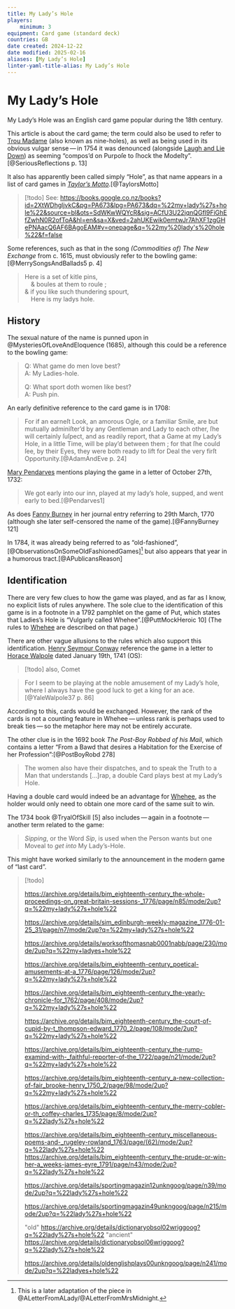 ```yaml
---
title: My Lady’s Hole
players:
    minimum: 3
equipment: Card game (standard deck)
countries: GB
date created: 2024-12-22
date modified: 2025-02-16
aliases: [My Lady’s Hole]
linter-yaml-title-alias: My Lady’s Hole
---
```

# My Lady’s Hole

<span class="aka">My Lady’s Hole</span> was an English card game popular during the 18th century.

This article is about the card game; the term could also be used to refer to [Trou Madame](games/trou-madame/trou-madame.md) (also known as nine-holes), as well as being used in its obvious vulgar sense — in 1754 it was denounced (alongside [Laugh and Lie Down](games/laugh-and-lie-down/laugh-and-lie-down.md)) as seeming “compos’d on Purpoſe to ſhock the Modeſty”.[@SeriousReflections p. 13]

It also has apparently been called simply “<span class="aka">Hole</span>”, as that name appears in a list of card games in [<cite>Taylor’s Motto</cite>](articles/lists/john-taylor.md).[@TaylorsMotto]

> [!todo]
>  See: https://books.google.co.nz/books?id=2XtWDhgljvkC&pg=PA673&lpg=PA673&dq=%22my+lady%27s+hole%22&source=bl&ots=SdWKwWQYcR&sig=ACfU3U22jqnQGfl9FiGhEfZwhN0R2ofToA&hl=en&sa=X&ved=2ahUKEwik0emtwJr7AhXF1zgGHePNAacQ6AF6BAgoEAM#v=onepage&q=%22my%20lady's%20hole%22&f=false

Some references, such as that in the song <cite>(Commodities of) The New Exchange</cite> from <abbr>c.</abbr> 1615, must obviously refer to the bowling game:[@MerrySongsAndBallads5 p. 4]

> Here is a set of kitle pins,\
> &emsp;& boules at them to roule ;\
> & if you like such thundering spourt,\
> &emsp;Here is my ladys hole.

## History

The sexual nature of the name is punned upon in @MysteriesOfLoveAndEloquence (1685), although this could be a reference to the bowling game:

> Q: What game do men love best?\
> A: My Ladies-hole.
>
> Q: What sport doth women like best?\
> A: Push pin.

An early definitive reference to the card game is in 1708:

> For if an earneſt Look, an amorous Ogle, or a familiar Smile, are but mutually adminiſter’d by any Gentleman and Lady to each other, ſhe will certainly ſuſpect, and as readily report, that a Game at my Lady’s Hole, in a little Time, will be play’d between them ; for that ſhe could ſee, by their Eyes, they were both ready to lift for Deal the very firſt Opportunity.[@AdamAndEve p. 24]

[Mary Pendarves](https://en.wikipedia.org/wiki/Mary_Delany) mentions playing the game in a letter of October 27th, 1732:

> We got early into our inn, played at my lady’s hole, supped, and went early to bed.[@Pendarves1]

As does [Fanny Burney](https://en.wikipedia.org/wiki/Frances_Burney)  in her journal entry referring to 29th March, 1770 (although she later self-censored the name of the game).[@FannyBurney 121]

In 1784, it was already being referred to as “old-fashioned”,[@ObservationsOnSomeOldFashionedGames][^fn0] but also appears that year in a humorous tract.[@APublicansReason]

[^fn0]: This is a later adaptation of the piece in @ALetterFromALady/@ALetterFromMrsMidnight.

## Identification

There are very few clues to how the game was played, and as far as I know, no explicit lists of rules anywhere. The sole clue to the identification of this game is in a footnote in a 1792 pamphlet on the game of Put, which states that Ladies’s Hole is “Vulgarly called Whehee”.[@PuttMockHeroic 10] (The rules to [Whehee](games/whehee/whehee.md) are described on that page.)

There are other vague allusions to the rules which also support this identification. [Henry Seymour Conway](https://en.wikipedia.org/wiki/Henry_Seymour_Conway) reference the game in a letter to [Horace Walpole](https://en.wikipedia.org/wiki/Horace_Walpole) dated January 19th, 1741 (OS):

> [!todo]
> also, Comet 

> For I seem to be playing at the noble amusement of my Lady’s hole, where I always have the good luck to get a king for an ace.[@YaleWalpole37 p. 86]

According to this, cards would be exchanged. However, the rank of the cards is not a counting feature in Whehee — unless rank is perhaps used to break ties — so the metaphor here may not be entirely accurate.

The other clue is in the 1692 book <cite>The Post-Boy Robbed of his Mail</cite>, which contains a letter “From a Bawd that desires a Habitation for the Exercise of her Profession”:[@PostBoyRobd 278]

> The women also have their dispatches, and to speak the Truth to a Man that understands […]rap, a double Card plays best at my Lady’s Hole.

Having a double card would indeed be an advantage for [Whehee](games/whehee/whehee.md), as the holder would only need to obtain one more card of the same suit to win.

The 1734 book @TryalOfSkill [5] also includes — again in a footnote — another term related to the game:

> _Sipping_, or the Word _Sip_, is used when the Person wants but one Moveal to _get into_ My Lady’s-Hole.

This might have worked similarly to the announcement in the modern game of “last card”.


> [!todo]
>
> https://archive.org/details/bim_eighteenth-century_the-whole-proceedings-on_great-britain-sessions-_1776/page/n85/mode/2up?q=%22my+lady%27s+hole%22
> 
> https://archive.org/details/sim_edinburgh-weekly-magazine_1776-01-25_31/page/n7/mode/2up?q=%22my+lady%27s+hole%22
> 
> https://archive.org/details/worksofthomasnab0001nabb/page/230/mode/2up?q=%22my+ladyes+hole%22
> 
> https://archive.org/details/bim_eighteenth-century_poetical-amusements-at-a_1776/page/126/mode/2up?q=%22my+lady%27s+hole%22
> 
> https://archive.org/details/bim_eighteenth-century_the-yearly-chronicle-for_1762/page/408/mode/2up?q=%22my+lady%27s+hole%22
> 
> https://archive.org/details/bim_eighteenth-century_the-court-of-cupid-by-t_thompson-edward_1770_2/page/108/mode/2up?q=%22my+lady%27s+hole%22
> 
> https://archive.org/details/bim_eighteenth-century_the-rump-examind-with-_faithful-reporter-of-the_1722/page/n21/mode/2up?q=%22my+lady%27s+hole%22
> 
> https://archive.org/details/bim_eighteenth-century_a-new-collection-of-fair_brooke-henry_1750_2/page/98/mode/2up?q=%22my+lady%27s+hole%22
> 
> 
> https://archive.org/details/bim_eighteenth-century_the-merry-cobler-or-th_coffey-charles_1735/page/8/mode/2up?q=%22lady%27s+hole%22
> 
> https://archive.org/details/bim_eighteenth-century_miscellaneous-poems-and-_rugeley-rowland_1763/page/(62)/mode/2up?q=%22lady%27s+hole%22
> https://archive.org/details/bim_eighteenth-century_the-prude-or-win-her-a_weeks-james-eyre_1791/page/n43/mode/2up?q=%22lady%27s+hole%22
> 
> https://archive.org/details/sportingmagazin12unkngoog/page/n39/mode/2up?q=%22lady%27s+hole%22
> 
> https://archive.org/details/sportingmagazin49unkngoog/page/n215/mode/2up?q=%22lady%27s+hole%22
> 
> "old" https://archive.org/details/dictionaryobsol02wriggoog?q=%22lady%27s+hole%22
> "ancient" https://archive.org/details/dictionaryobsol06wriggoog?q=%22lady%27s+hole%22
> 
> https://archive.org/details/oldenglishplays00unkngoog/page/n241/mode/2up?q=%22ladyes+hole%22
